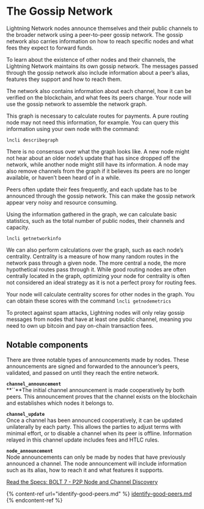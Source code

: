 # The Gossip Network

Lightning Network nodes announce themselves and their public channels to the broader network using a peer-to-peer gossip network. The gossip network also carries information on how to reach specific nodes and what fees they expect to forward funds.

To learn about the existence of other nodes and their channels, the Lightning Network maintains its own gossip network. The messages passed through the gossip network also include information about a peer’s alias, features they support and how to reach them.

The network also contains information about each channel, how it can be verified on the blockchain, and what fees its peers charge. Your node will use the gossip network to assemble the network graph.

This graph is necessary to calculate routes for payments. A pure routing node may not need this information, for example. You can query this information using your own node with the command:

`lncli describegraph`

There is no consensus over what the graph looks like. A new node might not hear about an older node’s update that has since dropped off the network, while another node might still have its information. A node may also remove channels from the graph if it believes its peers are no longer available, or haven’t been heard of in a while.

Peers often update their fees frequently, and each update has to be announced through the gossip network. This can make the gossip network appear very noisy and resource consuming.

Using the information gathered in the graph, we can calculate basic statistics, such as the total number of public nodes, their channels and capacity.

`lncli getnetworkinfo`

We can also perform calculations over the graph, such as each node’s centrality. Centrality is a measure of how many random routes in the network pass through a given node. The more central a node, the more hypothetical routes pass through it. While good routing nodes are often centrally located in the graph, optimizing your node for centrality is often not considered an ideal strategy as it is not a perfect proxy for routing fees.

Your node will calculate centrality scores for other nodes in the graph. You can obtain these scores with the command `lncli getnodemetrics`

To protect against spam attacks, Lightning nodes will only relay gossip messages from nodes that have at least one public channel, meaning you need to own up bitcoin and pay on-chain transaction fees.

## Notable components <a href="#docs-internal-guid-872d0d3b-7fff-33cd-80e6-5a95b1f8e587" id="docs-internal-guid-872d0d3b-7fff-33cd-80e6-5a95b1f8e587"></a>

There are three notable types of announcements made by nodes. These announcements are signed and forwarded to the announcer’s peers, validated, and passed on until they reach the entire network.

**`channel_announcement`**\
**``**The initial channel announcement is made cooperatively by both peers. This announcement proves that the channel exists on the blockchain and establishes which nodes it belongs to.

**`channel_update`**\
Once a channel has been announced cooperatively, it can be updated unilaterally by each party. This allows the parties to adjust terms with minimal effort, or to disable a channel when its peer is offline. Information relayed in this channel update includes fees and HTLC rules.

**`node_announcement`**\
Node announcements can only be made by nodes that have previously announced a channel. The node announcement will include information such as its alias, how to reach it and what features it supports.

[Read the Specs: BOLT 7 - P2P Node and Channel Discovery](https://github.com/lightning/bolts/blob/master/07-routing-gossip.md)

{% content-ref url="identify-good-peers.md" %}
[identify-good-peers.md](identify-good-peers.md)
{% endcontent-ref %}
